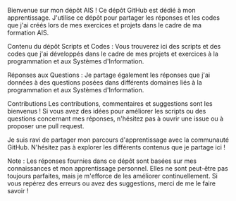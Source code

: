 Bienvenue sur mon dépôt AIS !
Ce dépôt GitHub est dédié à mon apprentissage. J'utilise ce dépôt pour partager les réponses et les codes que j'ai créés lors de mes exercices et projets dans le cadre de ma formation AIS.

Contenu du dépôt
Scripts et Codes : Vous trouverez ici des scripts et des codes que j'ai développés dans le cadre de mes projets et exercices à la programmation et aux Systèmes d'Information.

Réponses aux Questions : Je partage également les réponses que j'ai données à des questions posées dans différents domaines liés à la programmation et aux Systèmes d'Information.

Contributions
Les contributions, commentaires et suggestions sont les bienvenus ! Si vous avez des idées pour améliorer les scripts ou des questions concernant mes réponses, n'hésitez pas à ouvrir une issue ou à proposer une pull request.

Je suis ravi de partager mon parcours d'apprentissage avec la communauté GitHub. N'hésitez pas à explorer les différents contenus que je partage ici !

Note : Les réponses fournies dans ce dépôt sont basées sur mes connaissances et mon apprentissage personnel. Elles ne sont peut-être pas toujours parfaites, mais je m'efforce de les améliorer continuellement. Si vous repérez des erreurs ou avez des suggestions, merci de me le faire savoir !
